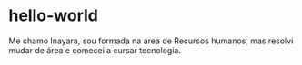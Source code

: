 # hello-world

Me chamo Inayara, sou formada na área de Recursos humanos, mas resolvi mudar de área e comecei a cursar tecnologia.

